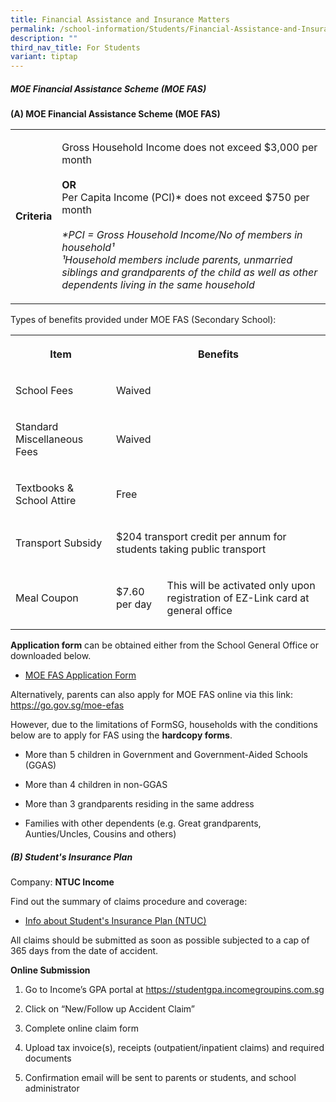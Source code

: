 ```yaml
---
title: Financial Assistance and Insurance Matters
permalink: /school-information/Students/Financial-Assistance-and-Insurance-Matters/
description: ""
third_nav_title: For Students
variant: tiptap
---
```

<h5><strong>MOE Financial Assistance Scheme (MOE FAS)</strong></h5>
<p><strong>(A) MOE Financial Assistance Scheme (MOE FAS)</strong>
</p>
<table style="minWidth: 50px">
<colgroup>
<col>
<col>
</colgroup>
<tbody>
<tr>
<td rowspan="1" colspan="1">
<p><strong>Criteria</strong>
</p>
</td>
<td rowspan="1" colspan="1">
<p>Gross Household Income does not exceed $3,000 per month
<br>
<br><strong>OR</strong>
<br>Per Capita Income (PCI)* does not exceed $750 per month
<br>
<br><em>*PCI = Gross Household Income/No of members in household¹</em>
<br><em>¹Household members include parents, unmarried siblings and grandparents of the child as well as other dependents living in the same household</em>
</p>
</td>
</tr>
</tbody>
</table>
<p>Types of benefits provided under MOE FAS (Secondary School):</p>
<table style="minWidth: 75px">
<colgroup>
<col>
<col>
<col>
</colgroup>
<tbody>
<tr>
<th rowspan="1" colspan="1">
<p><strong>Item</strong>
</p>
</th>
<th rowspan="1" colspan="2">
<p><strong>Benefits</strong>
</p>
</th>
</tr>
<tr>
<td rowspan="1" colspan="1">
<p>School Fees</p>
</td>
<td rowspan="1" colspan="2">
<p>Waived</p>
</td>
</tr>
<tr>
<td rowspan="1" colspan="1">
<p>Standard Miscellaneous Fees</p>
</td>
<td rowspan="1" colspan="2">
<p>Waived</p>
</td>
</tr>
<tr>
<td rowspan="1" colspan="1">
<p>Textbooks &amp; School Attire</p>
</td>
<td rowspan="1" colspan="2">
<p>Free</p>
</td>
</tr>
<tr>
<td rowspan="1" colspan="1">
<p>Transport Subsidy</p>
</td>
<td rowspan="1" colspan="2">
<p>$204 transport credit per annum for students taking public transport</p>
</td>
</tr>
<tr>
<td rowspan="1" colspan="1">
<p>Meal Coupon</p>
</td>
<td rowspan="1" colspan="1">
<p>$7.60 per day</p>
</td>
<td rowspan="1" colspan="1">
<p>This will be activated only upon registration of EZ-Link card at general
office</p>
</td>
</tr>
</tbody>
</table>
<p><strong>Application form</strong>&nbsp;can be obtained either from the
School General Office or downloaded below.</p>
<ul data-tight="true" class="tight">
<li>
<p><a href="/files/2024_MOE_FAS_Application_Form.pdf" rel="noopener noreferrer nofollow" target="_blank">MOE FAS Application Form</a>
</p>
</li>
</ul>
<p>Alternatively, parents can also apply for MOE FAS online via this link:&nbsp;
<a href="https://go.gov.sg/moe-efas" rel="noopener noreferrer nofollow" target="_blank">https://go.gov.sg/moe-efas</a>
</p>
<p>However, due to the limitations of FormSG, households with the conditions
below are to apply for FAS using the&nbsp;<strong>hardcopy forms</strong>.</p>
<ul data-tight="true" class="tight">
<li>
<p>More than 5 children in Government and Government-Aided Schools (GGAS)</p>
</li>
<li>
<p>More than 4 children in non-GGAS</p>
</li>
<li>
<p>More than 3 grandparents residing in the same address</p>
</li>
<li>
<p>Families with other dependents (e.g. Great grandparents, Aunties/Uncles,
Cousins and others)</p>
</li>
</ul>
<h5><strong>(B) Student's Insurance Plan</strong></h5>
<p>Company:&nbsp;<strong>NTUC Income</strong>
</p>
<p>Find out the summary of claims procedure and coverage:</p>
<ul data-tight="true" class="tight">
<li>
<p><a href="/files/Product_Fact_Sheet_Year_2024.pdf" rel="noopener noreferrer nofollow" target="_blank">Info about Student's Insurance Plan (NTUC)</a>
</p>
</li>
</ul>
<p>All claims should be submitted as soon as possible subjected to a cap
of 365 days from the date of accident.</p>
<p><strong>Online Submission</strong>
</p>
<ol data-tight="true" class="tight">
<li>
<p>Go to Income’s GPA portal at&nbsp;<a href="https://studentgpa.incomegroupins.com.sg" rel="noopener noreferrer nofollow" target="_blank">https://studentgpa.incomegroupins.com.sg</a>
</p>
</li>
<li>
<p>Click on “New/Follow up Accident Claim”</p>
</li>
<li>
<p>Complete online claim form</p>
</li>
<li>
<p>Upload tax invoice(s), receipts (outpatient/inpatient claims) and required
documents</p>
</li>
<li>
<p>Confirmation email will be sent to parents or students, and school administrator</p>
</li>
</ol>
<p></p>